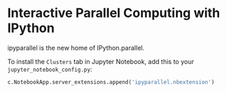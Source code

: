 # Interactive Parallel Computing with IPython

ipyparallel is the new home of IPython.parallel.

To install the `Clusters` tab in Jupyter Notebook, add this to your `jupyter_notebook_config.py`:

```python
c.NotebookApp.server_extensions.append('ipyparallel.nbextension')
```

